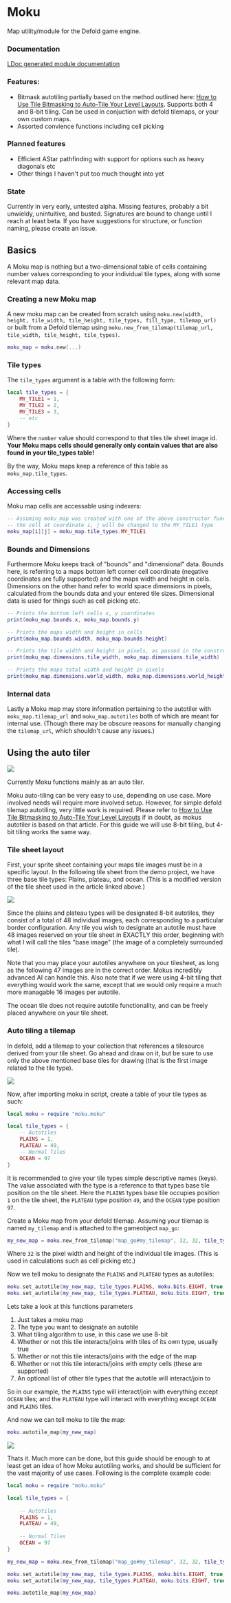 # Moku
Map utility/module for the Defold game engine. 

### Documentation

[LDoc generated module documentation](http://htmlpreview.github.io/?https://github.com/Jrayp/Moku/blob/master/doc/index.html)

### Features: 

* Bitmask autotiling partially based on the method outlined here: [How to Use Tile Bitmasking to Auto-Tile Your Level Layouts](https://gamedevelopment.tutsplus.com/tutorials/how-to-use-tile-bitmasking-to-auto-tile-your-level-layouts--cms-25673). Supports both 4 and 8-bit tiling. Can be used in conjuction with defold tilemaps, or your own custom maps.
* Assorted convience functions including cell picking

### Planned features

* Efficient AStar pathfinding with support for options such as heavy diagonals etc
* Other things I haven't put too much thought into yet

### State

Currently in very early, untested alpha. Missing features, probably a bit unwieldy, unintuitive, and busted. Signatures are bound to change until I reach at least beta. If you have suggestions for structure, or function naming, please create an issue.

## Basics

A Moku map is nothing but a two-dimensional table of cells containing number values corresponding to your individual tile types, along with some relevant map data. 

### Creating a new Moku map

A new moku map can be created from scratch using `moku.new(width, height, tile_width, tile_height, tile_types, fill_type, tilemap_url)` or built from a Defold tilemap using `moku.new_from_tilemap(tilemap_url, tile_width, tile_height, tile_types)`. 

```lua
moku_map = moku.new(...)
```

### Tile types

The `tile_types` argument is a table with the following form:

```lua
local tile_types = {
    MY_TILE1 = 1,
    MY_TILE2 = 2,
    MY_TILE3 = 3,
    -- etc
}
```

Where the `number` value should correspond to that tiles tile sheet image id. **Your Moku maps cells should generally only contain values that are also found in your tile_types table!**

By the way, Moku maps keep a reference of this table as `moku_map.tile_types`.

### Accessing cells

Moku map cells are accessable using indexers:

```lua
-- Assuming moku_map was created with one of the above constructor functions,
-- the cell at coordinate i, j will be changed to the MY_TILE1 type
moku_map[i][j] = moku_map.tile_types.MY_TILE1
```

### Bounds and Dimensions

Furthermore Moku keeps track of "bounds" and "dimensional" data. Bounds here, is referring to a maps bottom left corner cell coordinate (negative coordinates are fully supported) and the maps width and height in cells. Dimensions on the other hand refer to world space dimensions in pixels, calculated from the bounds data and your entered tile sizes. Dimensional data is used for things such as cell picking etc. 

```lua
-- Prints the bottom left cells x, y coordinates
print(moku_map.bounds.x, moku_map.bounds.y)

-- Prints the maps width and height in cells
print(moku_map.bounds.width, moku_map.bounds.height)

-- Prints the tile width and height in pixels, as passed in the constructor
print(moku_map.dimensions.tile_width, moku_map.dimensions.tile_width)

-- Prints the maps total width and height in pixels
print(moku_map.dimensions.world_width, moku_map.dimensions.world_height)
```

### Internal data

Lastly a Moku map may store information pertaining to the autotiler with `moku_map.tilemap_url` and `moku_map.autotiles` both of which are meant for internal use. (Though there may be obscure reasons for manually changing the `tilemap_url`, which shouldn't cause any issues.)

## Using the auto tiler

![](doc/transition.png)

Currently Moku functions mainly as an auto tiler.

Moku auto-tiling can be very easy to use, depending on use case. More involved needs will require more involved setup. However, for simple defold tilemap autotiling, very little work is required. Please refer to [How to Use Tile Bitmasking to Auto-Tile Your Level Layouts](https://gamedevelopment.tutsplus.com/tutorials/how-to-use-tile-bitmasking-to-auto-tile-your-level-layouts--cms-25673) if in doubt, as mokus autotiler is based on that article. For this guide we will use 8-bit tiling, but 4-bit tiling works the same way.

### Tile sheet layout

First, your sprite sheet containing your maps tile images must be in a specific layout. In the following tile sheet from the demo project, we have three base tile types: Plains, plateau, and ocean. (This is a modified version of the tile sheet used in the article linked above.) 

![](main/images/autotiles_8bit.png)

Since the plains and plateau types will be designated 8-bit autotiles, they consist of a total of 48 individual images, each corresponding to a particular border configuration. Any tile you wish to designate an autotile must have 48 images reserved on your tile sheet in EXACTLY this order, beginning with what I will call the tiles "base image" (the image of a completely surrounded tile).

Note that you may place your autotiles anywhere on your tilesheet, as long as the following 47 images are in the correct order. Mokus incredibly advanced AI can handle this. Also note that if we were using 4-bit tiling that everything would work the same, except that we would only require a much more managable 16 images per autotile.

The ocean tile does not require autotile functionality, and can be freely placed anywhere on your tile sheet.

### Auto tiling a tilemap

In defold, add a tilemap to your collection that references a tilesource derived from your tile sheet. Go ahead and draw on it, but be sure to use only the above mentioned base tiles for drawing (that is the first image related to the tile type). 

![](doc/before.PNG)

Now, after importing moku in script, create a table of your tile types as such:

```lua
local moku = require "moku.moku"    

local tile_types = {  
    -- Autotiles
    PLAINS = 1,
    PLATEAU = 49,
    -- Normal Tiles
    OCEAN = 97
}
```

It is recommended to give your tile types simple descriptive names (keys). The value associated with the type is a reference to that types base tile position on the tile sheet. Here the `PLAINS` types base tile occupies position `1` on the tile sheet, the `PLATEAU` type position `49`, and the `OCEAN` type position `97`. 

Create a Moku map from your defold tilemap. Assuming your tilemap is named `my_tilemap` and is attached to the gameobject `map_go`:

```lua
my_new_map = moku.new_from_tilemap("map_go#my_tilemap", 32, 32, tile_types)
```

Where `32` is the pixel width and height of the individual tile images. (This is used in calculations such as cell picking etc.)

Now we tell moku to designate the `PLAINS` and `PLATEAU` types as autotiles:

```lua
moku.set_autotile(my_new_map, tile_types.PLAINS, moku.bits.EIGHT, true, true, true, {tile_types.PLATEAU})
moku.set_autotile(my_new_map, tile_types.PLATEAU, moku.bits.EIGHT, true, true, true)
```

Lets take a look at this functions parameters
1. Just takes a moku map
2. The type you want to designate an autotile
3. What tiling algorithm to use, in this case we use 8-bit
4. Whether or not this tile interacts/joins with tiles of its own type, usually true
5. Whether or not this tile interacts/joins with the edge of the map
6. Whether or not this tile interacts/joins with empty cells (these are supported)
7. An optional list of other tile types that the autotile will interact/join to 

So in our example, the `PLAINS` type will interact/join with everything except `OCEAN` tiles; and the `PLATEAU` type will interact with everything except `OCEAN` and `PLAINS` tiles.

And now we can tell moku to tile the map:

```lua
moku.autotile_map(my_new_map)
```

![](doc/after.PNG)

Thats it. Much more can be done, but this guide should be enough to at least get an idea of how Moku autotiling works, and should be sufficient for the vast majority of use cases. Following is the complete example code:

```lua
local moku = require "moku.moku"    

local tile_types = {
      
    -- Autotiles
    PLAINS = 1,
    PLATEAU = 49,
        
    -- Normal Tiles
    OCEAN = 97
}

my_new_map = moku.new_from_tilemap("map_go#my_tilemap", 32, 32, tile_types)

moku.set_autotile(my_new_map, tile_types.PLAINS, moku.bits.EIGHT, true, true, true, {tile_types.PLATEAU})
moku.set_autotile(my_new_map, tile_types.PLATEAU, moku.bits.EIGHT, true, true, true)

moku.autotile_map(my_new_map)
```
